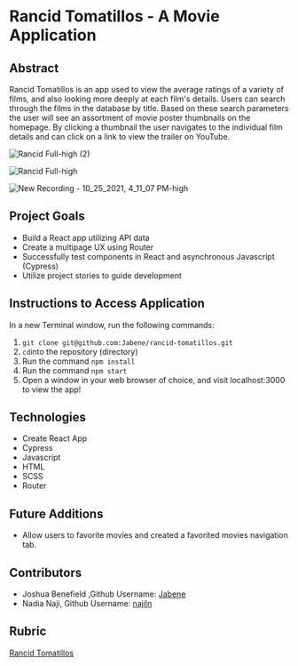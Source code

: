 # Rancid Tomatillos - A Movie Application

## Abstract
Rancid Tomatillos is an app used to view the average ratings of a variety of films, and also looking more deeply at each film's details. Users can search through the films in the database by title. Based on these search parameters the user will see an assortment of movie poster thumbnails on the homepage. By clicking a thumbnail the user navigates to the individual film details and can click on a link to view the trailer on YouTube.

![Rancid Full-high (2)](https://user-images.githubusercontent.com/68795578/138778478-03f3b8f8-6b23-4a69-b71e-e0027e58098f.gif)

![Rancid Full-high](https://user-images.githubusercontent.com/68795578/138778470-f03338ab-58d1-4ac9-a2a2-38819ee7b25b.gif)

![New Recording - 10_25_2021, 4_11_07 PM-high](https://user-images.githubusercontent.com/68795578/138778455-c8e5186b-2052-423a-b69b-bfdd14f00d0e.gif)

## Project Goals

* Build a React app utilizing API data
* Create a multipage UX using Router
* Successfully test components in React and asynchronous Javascript (Cypress)
* Utilize project stories to guide development

## Instructions to Access Application

In a new Terminal window, run the following commands:
1. `git clone git@github.com:Jabene/rancid-tomatillos.git`
2. `cd`into the repository (directory)
3. Run the command `npm install`
4. Run the command `npm start`
5. Open a window in your web browser of choice, and visit localhost:3000 to view the app!

## Technologies
- Create React App
- Cypress
- Javascript
- HTML
- SCSS
- Router

## Future Additions
- Allow users to favorite movies and created a favorited movies navigation tab.

## Contributors
- Joshua Benefield ,Github Username: [Jabene](https://github.com/Jabene)
- Nadia Naji, Github Username: [najiln](https://github.com/najinl)

## Rubric
[Rancid Tomatillos](https://frontend.turing.edu/projects/module-3/rancid-tomatillos-v3.html)
